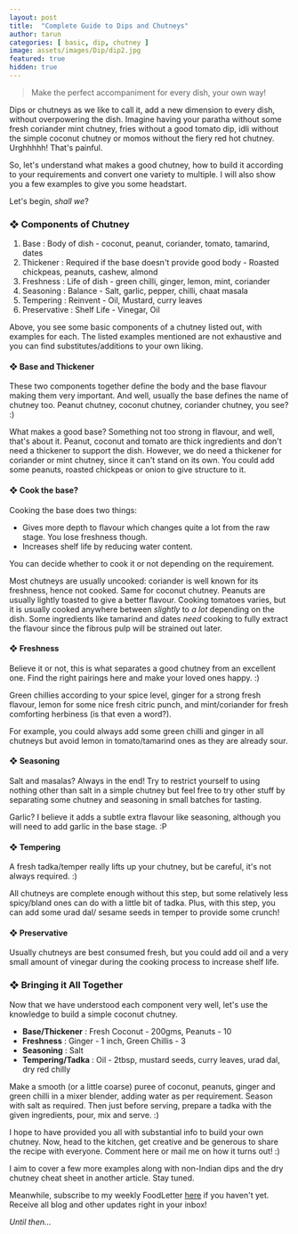 ```yaml
---
layout: post
title:  "Complete Guide to Dips and Chutneys"
author: tarun
categories: [ basic, dip, chutney ]
image: assets/images/Dip/dip2.jpg
featured: true
hidden: true
---
```


> Make the perfect accompaniment for every dish, your own way!

Dips or chutneys as we like to call it, add a new dimension to every dish, without overpowering the dish. 
Imagine having your paratha without some fresh coriander mint chutney, fries without a good tomato dip, idli without the simple coconut chutney or momos without the fiery red hot chutney. Urghhhhh! That's painful.

So, let's understand what makes a good chutney, how to build it according to your requirements and convert one variety to multiple. I will also show you a few examples to give you some headstart. 

Let's begin, *shall we*?

### ❖ Components of Chutney

1. Base         :    Body of dish - coconut, peanut, coriander, tomato, tamarind, dates
2. Thickener    :    Required if the base doesn't provide good body - Roasted chickpeas, peanuts, cashew, almond
3. Freshness    :    Life of dish - green chilli, ginger, lemon, mint, coriander
4. Seasoning    :    Balance      - Salt, garlic, pepper, chilli, chaat masala
5. Tempering    :    Reinvent     - Oil, Mustard, curry leaves
6. Preservative :    Shelf Life   - Vinegar, Oil

Above, you see some basic components of a chutney listed out, with examples for each. The listed examples mentioned are not exhaustive and you can find substitutes/additions to your own liking.

#### ❖ Base and Thickener

These two components together define the body and the base flavour making them very important. And well, usually the base defines the name of chutney too. Peanut chutney, coconut chutney, coriander chutney, you see? :)

What makes a good base? Something not too strong in flavour, and well, that's about it. Peanut, coconut and tomato are thick ingredients and don't need a thickener to support the dish. 
However, we do need a thickener for coriander or mint chutney, since it can't stand on its own. You could add some peanuts, roasted chickpeas or onion to give structure to it.


#### ❖ Cook the base?

Cooking the base does two things:

- Gives more depth to flavour which changes quite a lot from the raw stage. You lose freshness though.
- Increases shelf life by reducing water content. 

You can decide whether to cook it or not depending on the requirement.

Most chutneys are usually uncooked: coriander is well known for its freshness, hence not cooked. Same for coconut chutney. Peanuts are usually lightly toasted to give a better flavour. Cooking tomatoes varies, but it is usually cooked anywhere between *slightly* to *a lot* depending on the dish. Some ingredients like tamarind and dates *need* cooking to fully extract the flavour since the fibrous pulp will be strained out later.

#### ❖ Freshness

Believe it or not, this is what separates a good chutney from an excellent one. Find the right pairings here and make your loved ones happy. :)  

Green chillies according to your spice level, ginger for a strong fresh flavour, lemon for some nice fresh citric punch, and mint/coriander for fresh comforting herbiness (is that even a word?).

For example, you could always add some green chilli and ginger in all chutneys but avoid lemon in tomato/tamarind ones as they are already sour. 

#### ❖ Seasoning

Salt and masalas? Always in the end! Try to restrict yourself to using nothing other than salt in a simple chutney but feel free to try other stuff by separating some chutney and seasoning in small batches for tasting. 

Garlic? I believe it adds a subtle extra flavour like seasoning, although you will need to add garlic in the base stage. :P

#### ❖ Tempering

A fresh tadka/temper really lifts up your chutney, but be careful, it's not always required. :) 

All chutneys are complete enough without this step, but some relatively less spicy/bland ones can do with a little bit of tadka. Plus, with this step, you can add some urad dal/ sesame seeds in temper to provide some crunch!

#### ❖ Preservative

Usually chutneys are best consumed fresh, but you could add oil and a very small amount of vinegar during the cooking process to increase shelf life. 

### ❖ Bringing it All Together

Now that we have understood each component very well, let's use the knowledge to build a simple coconut chutney. 

- **Base/Thickener**   : Fresh Coconut - 200gms, Peanuts - 10
- **Freshness**        : Ginger - 1 inch, Green Chillis - 3
- **Seasoning**        : Salt
- **Tempering/Tadka**  : Oil - 2tbsp, mustard seeds, curry leaves, urad dal, dry red chilly

Make a smooth (or a little coarse) puree of coconut, peanuts, ginger and green chilli in a mixer blender, adding water as per requirement. Season with salt as required. Then just before serving, prepare a tadka with the given ingredients, pour, mix and serve. :)

I hope to have provided you all with substantial info to build your own chutney. Now, head to the kitchen, get creative and be generous to share the recipe with everyone. Comment here or mail me on how it turns out! :)

I aim to cover a few more examples along with non-Indian dips and the dry chutney cheat sheet in another article. Stay tuned.

Meanwhile, subscribe to my weekly FoodLetter <a href="https://swaad.in.net/subscribe">here</a> if you haven't yet. Receive all blog and other updates right in your inbox!

*Until then...*

